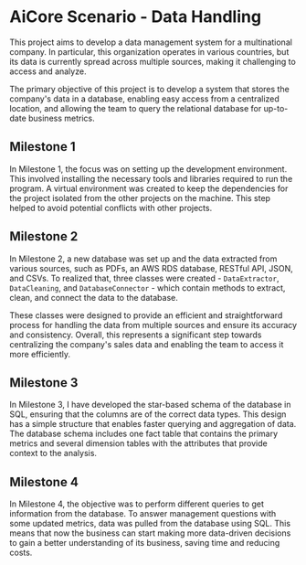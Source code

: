 # AiCore Scenario - Data Handling

This project aims to develop a data management system for a multinational company. In particular, this organization operates in various countries, but its data is currently spread across multiple sources, making it challenging to access and analyze.

The primary objective of this project is to develop a system that stores the company's data in a database, enabling easy access from a centralized location, and allowing the team to query the relational database for up-to-date business metrics.

## Milestone 1
In Milestone 1, the focus was on setting up the development environment. This involved installing the necessary tools and libraries required to run the program. A virtual environment was created to keep the dependencies for the project isolated from the other projects on the machine. This step helped to avoid potential conflicts with other projects.

## Milestone 2
In Milestone 2, a new database was set up and the data extracted from various sources, such as PDFs, an AWS RDS database, RESTful API, JSON, and CSVs. To realized that, three classes were created - `DataExtractor`, `DataCleaning`, and `DatabaseConnector` - which contain methods to extract, clean, and connect the data to the database.

These classes were designed to provide an efficient and straightforward process for handling the data from multiple sources and ensure its accuracy and consistency. Overall, this represents a significant step towards centralizing the company's sales data and enabling the team to access it more efficiently.

## Milestone 3
In Milestone 3, I have developed the star-based schema of the database in SQL, ensuring that the columns are of the correct data types. This design has a simple structure that enables faster querying and aggregation of data. The database schema includes one fact table that contains the primary metrics and several dimension tables with the attributes that provide context to the analysis.

## Milestone 4
In Milestone 4, the objective was to perform different queries to get information from the database. To answer management questions with some updated metrics, data was pulled from the database using SQL. This means that now the business can start making more data-driven decisions to gain a better understanding of its business, saving time and reducing costs.